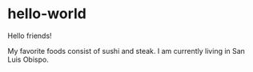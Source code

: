 # hello-world

Hello friends!

My favorite foods consist of sushi and steak. I am currently living in San Luis Obispo.
